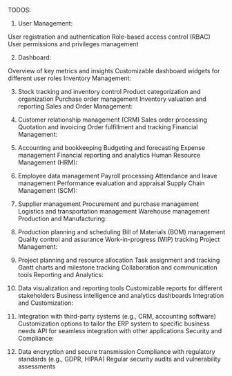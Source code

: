 TODOS:

1. User Management:

User registration and authentication
Role-based access control (RBAC)
User permissions and privileges management

2. Dashboard:

Overview of key metrics and insights
Customizable dashboard widgets for different user roles
Inventory Management:

3. Stock tracking and inventory control
Product categorization and organization
Purchase order management
Inventory valuation and reporting
Sales and Order Management:

4. Customer relationship management (CRM)
Sales order processing
Quotation and invoicing
Order fulfillment and tracking
Financial Management:

5. Accounting and bookkeeping
Budgeting and forecasting
Expense management
Financial reporting and analytics
Human Resource Management (HRM):

6. Employee data management
Payroll processing
Attendance and leave management
Performance evaluation and appraisal
Supply Chain Management (SCM):

7. Supplier management
Procurement and purchase management
Logistics and transportation management
Warehouse management
Production and Manufacturing:

8. Production planning and scheduling
Bill of Materials (BOM) management
Quality control and assurance
Work-in-progress (WIP) tracking
Project Management:

9. Project planning and resource allocation
Task assignment and tracking
Gantt charts and milestone tracking
Collaboration and communication tools
Reporting and Analytics:

10. Data visualization and reporting tools
Customizable reports for different stakeholders
Business intelligence and analytics dashboards
Integration and Customization:

11. Integration with third-party systems (e.g., CRM, accounting software)
Customization options to tailor the ERP system to specific business needs
API for seamless integration with other applications
Security and Compliance:

12. Data encryption and secure transmission
Compliance with regulatory standards (e.g., GDPR, HIPAA)
Regular security audits and vulnerability assessments